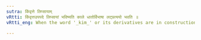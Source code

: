 ```yaml
---
sutra: किंवृत्ते लिप्सायाम्
vRtti: किंवृत्तउपपदे लिप्सायां भविष्यति काले धातोर्विभाषा लट्प्रत्ययो भवति ॥
vRtti_eng: When the word '_kim_' or its derivatives are in construction with the verb, the affix '_Lat_' is employed optionally after a root, in denoting future time, provided that the sentence expresses a desire of gaining on the part of the speaker.

---
```

